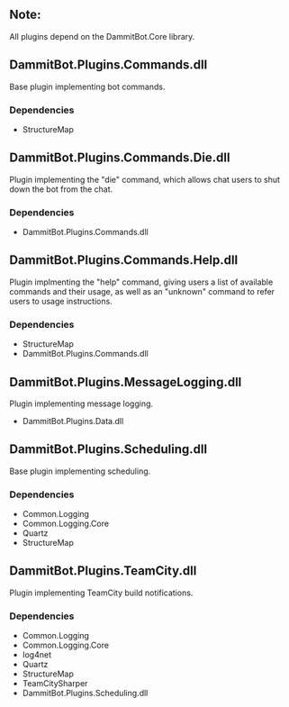 ## Note:

All plugins depend on the DammitBot.Core library.  

## DammitBot.Plugins.Commands.dll

Base plugin implementing bot commands.

### Dependencies

- StructureMap

## DammitBot.Plugins.Commands.Die.dll

Plugin implementing the "die" command, which allows chat users to shut down the bot from the chat.

### Dependencies

- DammitBot.Plugins.Commands.dll

## DammitBot.Plugins.Commands.Help.dll

Plugin implmenting the "help" command, giving users a list of available commands and their usage, as well as an "unknown" command to refer users to usage instructions.

### Dependencies

- StructureMap
- DammitBot.Plugins.Commands.dll

## DammitBot.Plugins.MessageLogging.dll

Plugin implementing message logging.

- DammitBot.Plugins.Data.dll

## DammitBot.Plugins.Scheduling.dll

Base plugin implementing scheduling.

### Dependencies

- Common.Logging
- Common.Logging.Core
- Quartz
- StructureMap

## DammitBot.Plugins.TeamCity.dll

Plugin implementing TeamCity build notifications.

### Dependencies

- Common.Logging
- Common.Logging.Core
- log4net
- Quartz
- StructureMap
- TeamCitySharper
- DammitBot.Plugins.Scheduling.dll
